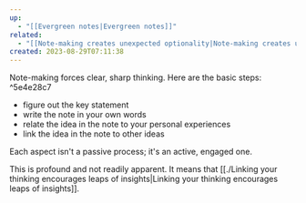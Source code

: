 ```yaml
---
up:
  - "[[Evergreen notes|Evergreen notes]]"
related:
  - "[[Note-making creates unexpected optionality|Note-making creates unexpected optionality]]"
created: 2023-08-29T07:11:38
---
```

Note-making forces clear, sharp thinking. Here are the basic steps: ^5e4e28c7

- figure out the key statement
- write the note in your own words
- relate the idea in the note to your personal experiences
- link the idea in the note to other ideas

Each aspect isn't a passive process; it's an active, engaged one.

This is profound and not readily apparent. It means that [[./Linking your thinking encourages leaps of insights|Linking your thinking encourages leaps of insights]].